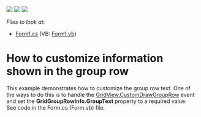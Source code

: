 <!-- default badges list -->
![](https://img.shields.io/endpoint?url=https://codecentral.devexpress.com/api/v1/VersionRange/128626939/13.2.5%2B)
[![](https://img.shields.io/badge/Open_in_DevExpress_Support_Center-FF7200?style=flat-square&logo=DevExpress&logoColor=white)](https://supportcenter.devexpress.com/ticket/details/T281076)
[![](https://img.shields.io/badge/📖_How_to_use_DevExpress_Examples-e9f6fc?style=flat-square)](https://docs.devexpress.com/GeneralInformation/403183)
<!-- default badges end -->
<!-- default file list -->
*Files to look at*:

* [Form1.cs](./CS/DXApplication1/Form1.cs) (VB: [Form1.vb](./VB/DXApplication1/Form1.vb))
<!-- default file list end -->
# How to customize information shown in the group row


This example demonstrates how to customize the group row text. One of the ways to do this is to handle the <a href="https://documentation.devexpress.com/#WindowsForms/DevExpressXtraGridViewsGridGridView_CustomDrawGroupRowtopic">GridView.CustomDrawGroupRow</a> event and set the <strong>GridGroupRowInfo.GroupText </strong>property to a required value.<br />See code in the Form.cs (Form.vb) file. 

<br/>


